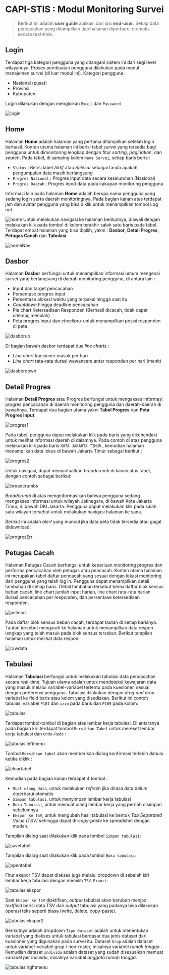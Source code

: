 # CAPI-STIS : Modul Monitoring Survei #
>Berikut ini adalah **user guide** aplikasi dari sisi **end-user**.
Setiap data pencacahan yang ditampilkan tiap halaman diperbarui otomatis secara real-time.

## Login ##
Terdapat tiga kategori pengguna yang ditangani sistem ini dari segi level wilayahnya. Proses pembuatan pengguna dilakukan pada modul manajemen survei (di luar modul ini).
Kategori pengguna :
- Nasional (pusat)
- Provinsi
- Kabupaten

Login dilakukan dengan mengisikan `Email` dan `Password`

![login](https://git.stis.ac.id/hakimirza/monitor//uploads/c5afa463723c69b9d5ced4819e2768b5/login.PNG)

## Home ##
Halaman **Home** adalah halaman yang pertama ditampilkan setelah login berhasil. Konten utama halaman ini berisi tabel survei yang tersedia bagi pengguna untuk dimonitoring lengkap dengan fitur *sorting*, *pagination*, dan *search*.
Pada tabel, di samping kolom `Nama Survei`, setiap baris berisi:
- `Status` : Berisi label *Aktif* atau *Selesai* sebagai tanda apakah pengumpulan data masih berlangsung
- `Progres Nasional` : Progres input data secara keseluruhan (Nasional)
- `Progres Daerah` : Progres input data pada cakupan monitoring pengguna

Informasi lain pada halaman **Home** adalah berupa nama pengguna yang sedang login serta daerah monitoringnya. Pada bagian kanan atas terdapat jam dan avatar pengguna yang bisa diklik untuk menampilkan tombol Log out.

![home](https://git.stis.ac.id/hakimirza/monitor/uploads/e11736ba490e1247a1fd5aab42de2882/home.PNG)
Untuk melakukan navigasi ke halaman berikutnya, diawali dengan melakukan klik pada tombol di kolom terakhir salah satu baris pada tabel. Terdapat empat halaman yang bisa dipilih, yakni : **Dasbor**, **Detail Progres**, **Petugas Cacah** dan **Tabulasi**

![homeNav](https://git.stis.ac.id/hakimirza/monitor/uploads/e20552d74cea24911bca76302c8a60bf/homeNav.PNG)

## Dasbor ##
Halaman **Dasbor** berfungsi untuk menampilkan informasi umum mengenai survei yang berlangsung di daerah monitoring pengguna, di antara lain :
- Input dan target pencacahan
- Persentase progres input
- Persentase alokasi waktu yang terpakai hingga saat itu
- *Countdown* hingga deadline pencacahan
- Pie chart Ketersediaan Responden (Berhasil dicacah, tidak dapat ditemui, menolak)
- Peta progres input dan *checkbox* untuk menampilkan posisi responden di peta

![dasborup](https://git.stis.ac.id/hakimirza/monitor/uploads/4374a82570c91ea33f55d8cd516f9b20/dasborup.png)

Di bagian bawah dasbor terdapat dua *line charts* :
- *Line chart* kuesioner masuk per hari
- *Line chart* rata-rata durasi wawancara antar responden per hari (menit)

![dasbordown](https://git.stis.ac.id/hakimirza/monitor/uploads/e39d44931947d9ab606117095c0f870e/dasbordown.png)

## Detail Progres ##
Halaman **Detail Progres** atau Progres berfungsi untuk mengakses informasi progres pencacahan di daerah monitoring pengguna dan daerah-daerah di bawahnya. Terdapat dua bagian utama yakni **Tabel Progres** dan **Peta Progres Input**.

![progres1](https://git.stis.ac.id/hakimirza/monitor/uploads/0f9b87a74ccb9844d43f7fcba2a7dc92/progres1.png)


Pada tabel, pengguna dapat melakukan klik pada baris yang dikehendaki untuk melihat informasi daerah di dalamnya. Pada contoh di atas pengguna melakukan klik pada baris `KOTA JAKARTA TIMUR` , kemudian halaman menampilkan data lokus di bawah Jakarta Timur sebagai berikut :

![progres2](https://git.stis.ac.id/hakimirza/monitor/uploads/7f5870fc20d28f5c611f754dc5a74de2/progres2.png)


Untuk navigasi, dapat memanfaatkan *breadcrumb* di kanan atas tabel, dengan contoh sebagai berikut:

![breadcrumbs](https://git.stis.ac.id/hakimirza/monitor/uploads/cbaa6bc4fb1f3e4572558670dfc39f3a/breadcrumbs.PNG)

*Breadcrumb* di atas menginformasikan bahwa pengguna sedang mengakses informasi untuk wilayah Jatinegara, di bawah Kota Jakarta Timur, di bawah DKI Jakarta. Pengguna dapat melakukan klik pada salah satu wilayah tersebut untuk melakukan navigasi halaman ke sana.


Berikut ini adalah *alert* yang muncul jika data peta tidak tersedia atau gagal didownload:

![progresErr](https://git.stis.ac.id/hakimirza/monitor/uploads/4c35814ccececa18cf53cf8d6a8001ad/progresErr.png)


## Petugas Cacah ##
Halaman Petugas Cacah berfungsi untuk keperluan monitoring progres dan performa pencacahan oleh petugas atau pencacah. Konten utama halaman ini merupakan tabel daftar pencacah yang sesuai dengan lokasi monitoring dari pengguna yang telah log in. Pengguna dapat menampilkan detail tambahan di setiap baris. Detail tambahan tersebut berisi daftar blok sensus beban cacah, line chart jumlah input harian, line chart rata-rata harian durasi pencacahan per responden, dan persentase ketersediaan responden.

![pclmon](https://git.stis.ac.id/hakimirza/monitor/uploads/2abc8bce2ad6278c79600941e9704a8a/pcl.PNG)

Pada daftar blok sensus beban cacah, terdapat tautan di setiap barisnya. Tautan tersebut mengarah ke halaman untuk menampilkan data respon lengkap yang telah masuk pada blok sensus tersebut. Berikut tampilan halaman untuk melihat data respon:

![rawdata](https://git.stis.ac.id/hakimirza/monitor/uploads/07db62572782b88a55aa0d3b45b465e6/rawdata.PNG)

## Tabulasi ##
Halaman **Tabulasi** berfungsi untuk melakukan tabulasi data pencacahan secara real-time. Tujuan utama adalah untuk mendeteksi kewajaran data yang masuk melalui variabel-variabel tertentu pada kuesioner, sesuai dengan preferensi pengguna. Tabulasi dilakukan dengan *drag and drop* variabel ke field baris atau kolom yang disediakan.
Berikut ini contoh tabulasi variabel `P101` dan `izin` pada baris dan `P109` pada kolom:

![tabulasi](https://git.stis.ac.id/hakimirza/monitor/uploads/93d35d7d7efefda75c6fd272c35ddb1f/tabulasi.png)


Terdapat tombol-tombol di bagian atas lembar kerja tabulasi. Di antaranya pada bagian kiri terdapat tombol `Bersihkan Tabel` untuk mereset lembar kerja tabulasi dan `Undo-Redo` :

![tabulasileftmenu](https://git.stis.ac.id/hakimirza/monitor/uploads/b91501e19abbb98c2fee496f0914a873/tabulasileftmenu.PNG)


Tombol `Bersihkan tabel` akan memberikan dialog konfirmasi terlebih dahulu ketika diklik :

![cleartabel](https://git.stis.ac.id/hakimirza/monitor/uploads/c604b595e49b4e422b5c9cae4fefcd3a/cleartabel.PNG)


Kemudian pada bagian kanan terdapat 4 tombol :
- `Muat ulang data`, untuk melakukan *refresh* jika dirasa data belum diperbarui otomatis
- `Simpan tabulasi`, untuk menyimpan lembar kerja tabulasi
- `Buka Tabulasi`, untuk memuat ulang lembar kerja yang pernah disimpan sebelumnya
- `Ekspor ke TSV`, untuk mengubah hasil tabulasi ke bentuk *Tab Separated Value (TSV)* sehingga dapat di-*copy-paste* ke spreadshet dengan mudah.

Tampilan dialog saat dilakukan klik pada tombol `Simpan tabulasi`:

![savetabel](https://git.stis.ac.id/hakimirza/monitor/uploads/5724ebcf58a70198e532e32901bd5b1b/savetabel.PNG)


Tampilan dialog saat dilakukan klik pada tombol `Buka tabulasi`:

![opentabel](https://git.stis.ac.id/hakimirza/monitor/uploads/0d7447e9e4505ed7ef64f926d723135b/opentabel.PNG)


Fitur ekspor TSV dapat diakses juga melalui dropdown di sebelah kiri lembar kerja tabulasi dengan memilih `TSV Export`:

![tabulasiekspor](https://git.stis.ac.id/hakimirza/monitor/uploads/bb6111c7eb987d5af39d9ba93301e3eb/tabulasiekspor.png)


Saat `Ekspor ke TSV` diaktifkan, *output* tabulasi akan berubah menjadi *textfield* berisi data TSV dari *output* tabulasi yang padanya bisa dilakukan operasi teks seperti biasa (write, delete, copy-paste).

![tabulasiekspor2](https://git.stis.ac.id/hakimirza/monitor/uploads/ca3362fec242a22fa1abbe28213b0385/tabulasiekspor2.png)

Berikutnya adalah dropdown `Tipe Dataset` adalah untuk menentukan variabel yang diakses untuk tabulasi berdasar dua jenis dataset dari kuesioner yang digunakan pada survei itu. Dataset `Grup` adalah dataset untuk variabel-variabel grup / non-roster, misalnya variabel *rumah tangga*. Kemudian dataset `Individu` adalah dataset yang sudah disesuaikan memuat variabel per individu, misalnya variabel *anggota rumah tangga*.

![tabulasirightmenu](https://git.stis.ac.id/hakimirza/monitor/uploads/d90f1a3b80fd02e5a4752dd599784867/tabulasirightmenu.PNG)
